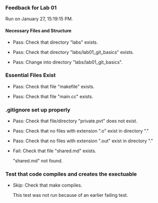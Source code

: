 ### Feedback for Lab 01

Run on January 27, 15:19:15 PM.


#### Necessary Files and Structure

+ Pass: Check that directory "labs" exists.

+ Pass: Check that directory "labs/lab01_git_basics" exists.

+ Pass: Change into directory "labs/lab01_git_basics".


### Essential Files Exist

+ Pass: Check that file "makefile" exists.

+ Pass: Check that file "main.cc" exists.


### .gitignore set up properly

+ Pass: Check that file/directory "private.pvt" does not exist.

+ Pass: Check that no files with extension ".o" exist in directory "."

+ Pass: Check that no files with extension ".out" exist in directory "."

+ Fail: Check that file "shared.md" exists.

     "shared.md" not found.


### Test that code compiles and creates the exectuable

+ Skip: Check that make compiles.

  This test was not run because of an earlier failing test.

